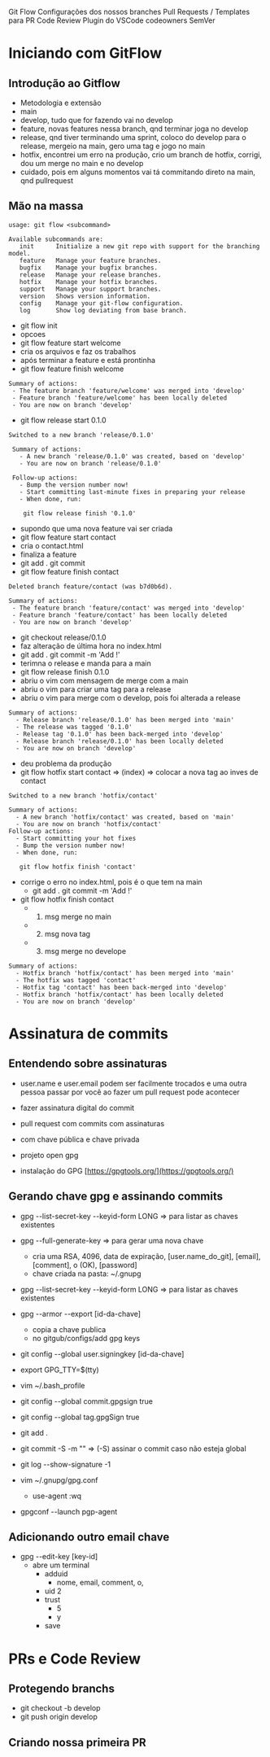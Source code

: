 Git Flow
Configurações dos nossos branches
Pull Requests / Templates para PR
Code Review
Plugin do VSCode
codeowners
SemVer

# Iniciando com GitFlow

## Introdução ao Gitflow
 - Metodologia e extensão
 - main
 - develop, tudo que for fazendo vai no develop
 - feature, novas features nessa branch, qnd terminar joga no develop
 - release, qnd tiver terminando uma sprint, coloco do develop para o release, mergeio na main, gero uma tag e jogo no main
 - hotfix, encontrei um erro na produção, crio um branch de hotfix, corrigi, dou um merge no main e no develop 
 - cuidado, pois em alguns momentos vai tá commitando direto na main, qnd pullrequest
 
## Mão na massa
```
usage: git flow <subcommand>

Available subcommands are:
   init      Initialize a new git repo with support for the branching model.
   feature   Manage your feature branches.
   bugfix    Manage your bugfix branches.
   release   Manage your release branches.
   hotfix    Manage your hotfix branches.
   support   Manage your support branches.
   version   Shows version information.
   config    Manage your git-flow configuration.
   log       Show log deviating from base branch.
```
 - git flow init
  - opcoes
 - git flow feature start welcome
  - cria os arquivos e faz os trabalhos
  - após terminar a feature e está prontinha
 - git flow feature finish welcome
 ```
 Summary of actions:
  - The feature branch 'feature/welcome' was merged into 'develop'
  - Feature branch 'feature/welcome' has been locally deleted
  - You are now on branch 'develop'
 ```

 - git flow release start 0.1.0
 ```
 Switched to a new branch 'release/0.1.0'

  Summary of actions:
    - A new branch 'release/0.1.0' was created, based on 'develop'
    - You are now on branch 'release/0.1.0'

  Follow-up actions:
    - Bump the version number now!
    - Start committing last-minute fixes in preparing your release
    - When done, run:

     git flow release finish '0.1.0'
 ```
 - supondo que uma nova feature vai ser criada
 - git flow feature start contact
  - cria o contact.html
  - finaliza a feature
 - git add . git commit
 - git flow feature finish contact
 ```
 Deleted branch feature/contact (was b7d0b6d).
 
 Summary of actions:
  - The feature branch 'feature/contact' was merged into 'develop'
  - Feature branch 'feature/contact' has been locally deleted
  - You are now on branch 'develop'
 ```
 - git checkout release/0.1.0
  - faz alteração de última hora no index.html
  - git add . git commit -m 'Add !'
  - terimna o release e manda para a main
 - git flow release finish 0.1.0 
  - abriu o vim com mensagem de merge com a main
  - abriu o vim para criar uma tag para a release
  - abriu o vim para merge com o develop, pois foi alterada a release
  ``` 
  Summary of actions:
    - Release branch 'release/0.1.0' has been merged into 'main'
    - The release was tagged '0.1.0'
    - Release tag '0.1.0' has been back-merged into 'develop'
    - Release branch 'release/0.1.0' has been locally deleted
    - You are now on branch 'develop'
  ```
  - deu problema da produção
  - git flow hotfix start contact => (index) => colocar a nova tag ao inves de contact
  ```
  Switched to a new branch 'hotfix/contact'

  Summary of actions:
    - A new branch 'hotfix/contact' was created, based on 'main'
    - You are now on branch 'hotfix/contact'
  Follow-up actions:
    - Start committing your hot fixes
    - Bump the version number now!
    - When done, run:

     git flow hotfix finish 'contact'
  ```
  - corrige o erro no index.html, pois é o que tem na main
    - git add . git commit -m 'Add !' 
  - git flow hotfix finish contact
    - 1) msg merge no main
    - 2) msg nova tag
    - 3) msg merge no develope
  ```
  Summary of actions:
    - Hotfix branch 'hotfix/contact' has been merged into 'main'
    - The hotfix was tagged 'contact'
    - Hotfix tag 'contact' has been back-merged into 'develop'
    - Hotfix branch 'hotfix/contact' has been locally deleted
    - You are now on branch 'develop'
  ```

# Assinatura de commits

## Entendendo sobre assinaturas

- user.name e user.email podem ser facilmente trocados e uma outra pessoa passar por você ao fazer um pull request pode acontecer

- fazer assinatura digital do commit
- pull request com commits com assinaturas
- com chave pública e chave privada
- projeto open gpg
- instalação do GPG [https://gpgtools.org/](https://gpgtools.org/)

## Gerando chave gpg e assinando commits
- gpg --list-secret-key --keyid-form LONG => para listar as chaves existentes
- gpg --full-generate-key => para gerar uma nova chave
  - cria uma RSA, 4096, data de expiração, [user.name_do_git], [email], [comment], o (OK), [password]
  - chave criada na pasta: ~/.gnupg
- gpg --list-secret-key --keyid-form LONG => para listar as chaves existentes
- gpg --armor --export [id-da-chave]
  - copia a chave publica
  - no gitgub/configs/add gpg keys
- git config --global user.signingkey [id-da-chave]
- export GPG_TTY=$(tty)
- vim ~/.bash_profile
- git config --global commit.gpgsign true
- git config --global tag.gpgSign true
- git add . 
- git commit -S -m "" => (-S) assinar o commit caso não esteja global
- git log --show-signature -1

- vim ~/.gnupg/gpg.conf
  - use-agent :wq
- gpgconf --launch pgp-agent

## Adicionando outro email chave

- gpg --edit-key [key-id]
  - abre um terminal
    - adduid
      - nome, email, comment, o,
    - uid 2
    - trust
      - 5
      - y
    - save 

# PRs e Code Review

## Protegendo branchs

- git checkout -b develop
- git push origin develop

## Criando nossa primeira PR

